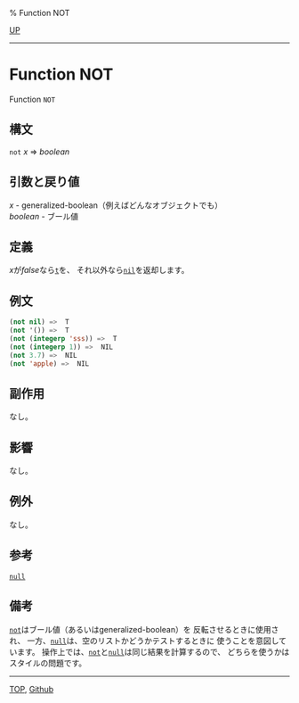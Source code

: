 % Function NOT

[UP](5.3.html)  

---

# Function NOT


Function `NOT`


## 構文

`not` *x* => *boolean*


## 引数と戻り値

*x* - generalized-boolean（例えばどんなオブジェクトでも）  
*boolean* - ブール値


## 定義

*x*が*false*なら[`t`](5.3.t-variable.html)を、
それ以外なら[`nil`](5.3.nil-variable.html)を返却します。


## 例文

```lisp
(not nil) =>  T
(not '()) =>  T
(not (integerp 'sss)) =>  T
(not (integerp 1)) =>  NIL
(not 3.7) =>  NIL
(not 'apple) =>  NIL
```


## 副作用

なし。


## 影響

なし。


## 例外

なし。


## 参考

[`null`](14.2.null-function.html)


## 備考

[`not`](5.3.not-function.html)はブール値（あるいはgeneralized-boolean）を
反転させるときに使用され、
一方、[`null`](14.2.null-function.html)は、空のリストかどうかテストするときに
使うことを意図しています。
操作上では、[`not`](5.3.not-function.html)と[`null`](14.2.null-function.html)は同じ結果を計算するので、
どちらを使うかはスタイルの問題です。


---
[TOP](index.html),  [Github](https://github.com/nptcl/npt-japanese)

